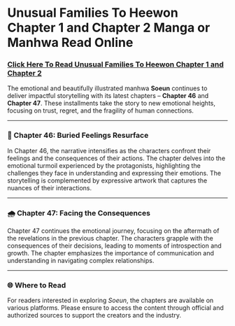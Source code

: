 # Unusual Families To Heewon Chapter 1 and Chapter 2 Manga or Manhwa Read Online

<h3><a href="https://video2leaks.com/" rel="nofollow">Click Here To Read  Unusual Families To Heewon Chapter 1 and Chapter 2<a></h3>


The emotional and beautifully illustrated manhwa **Soeun** continues to deliver impactful storytelling with its latest chapters – **Chapter 46** and **Chapter 47**. These installments take the story to new emotional heights, focusing on trust, regret, and the fragility of human connections.

---

### 💭 Chapter 46: Buried Feelings Resurface

In Chapter 46, the narrative intensifies as the characters confront their feelings and the consequences of their actions. The chapter delves into the emotional turmoil experienced by the protagonists, highlighting the challenges they face in understanding and expressing their emotions. The storytelling is complemented by expressive artwork that captures the nuances of their interactions.

---

### 🌧️ Chapter 47: Facing the Consequences

Chapter 47 continues the emotional journey, focusing on the aftermath of the revelations in the previous chapter. The characters grapple with the consequences of their decisions, leading to moments of introspection and growth. The chapter emphasizes the importance of communication and understanding in navigating complex relationships.

---

### 🌐 Where to Read

For readers interested in exploring *Soeun*, the chapters are available on various platforms. Please ensure to access the content through official and authorized sources to support the creators and the industry.
